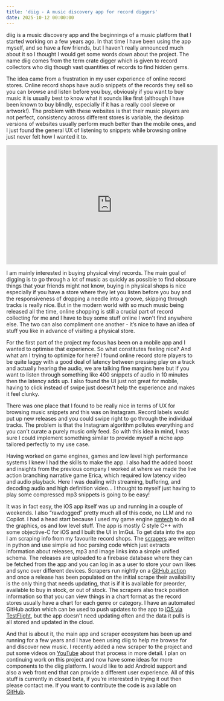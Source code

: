 ```yaml
---
title: 'diig - A music discovery app for record diggers'
date: 2025-10-12 00:00:00
---
```


diig is a music discovery app and the beginnings of a music platform that I started working on a few years ago. In that time I have been using the app myself, and so have a few friends, but I haven’t really announced much about it so I thought I would get some words down about the project. The name diig comes from the term crate digger which is given to record collectors who dig though vast quantities of records to find hidden gems.

The idea came from a frustration in my user experience of online record stores. Online record shops have audio snippets of the records they sell so you can browse and listen before you buy, obviously if you want to buy music it is usually best to know what it sounds like first (although I have been known to buy blindly, especially if it has a really cool sleeve or artwork!). The problem with these websites is that their music players are not perfect, consistency across different stores is variable, the desktop versions of websites usually perform much better than the mobile ones, and I just found the general UX of listening to snippets while browsing online just never felt how I wanted it to.

<iframe width="560" height="315" src="https://www.youtube.com/embed/szsJQePXiAs?si=g9fehh8MF0wl358x" title="YouTube video player" frameborder="0" allow="accelerometer; autoplay; clipboard-write; encrypted-media; gyroscope; picture-in-picture; web-share" referrerpolicy="strict-origin-when-cross-origin" allowfullscreen></iframe>

I am mainly interested in buying physical vinyl records. The main goal of digging is to go through a lot of music as quickly as possible to find obscure things that your friends might not know, buying in physical shops is nice especially if you have a store where they let you listen before you buy and the responsiveness of dropping a needle into a groove, skipping through tracks is really nice. But in the modern world with so much music being released all the time, online shopping is still a crucial part of record collecting for me and I have to buy some stuff online I won't find anywhere else. The two can also compliment one another - it’s nice to have an idea of stuff you like in advance of visiting a physical store.

For the first part of the project my focus has been on a mobile app and I wanted to optimise that experience. So what constitutes feeling nice? And what am I trying to optimize for here? I found online record store players to be quite laggy with a good deal of latency between pressing play on a track and actually hearing the audio, we are talking fine margins here but if you want to listen through something like 400 snippets of audio in 10 minutes then the latency adds up. I also found the UI just not great for mobile, having to click instead of swipe just doesn't help the experience and makes it feel clunky.

There was one place that I found to be really nice in terms of UX for browsing music snippets and this was on Instagram. Record labels would put up new releases and you could swipe right to go through the individual tracks. The problem is that the Instagram algorithm pollutes everything and you can't curate a purely music only feed. So with this idea in mind, I was sure I could implement something similar to provide myself a niche app tailored perfectly to my use case.

Having worked on game engines, games and low level high performance systems I knew I had the skills to make the app. I also had the added boost and insights from the previous company I worked at where we made the live action branching narrative game Erica, which required low latency video and audio playback. Here I was dealing with streaming, buffering, and decoding audio and high definition video… I thought to myself just having to play some compressed mp3 snippets is going to be easy!

It was in fact easy, the iOS app itself was up and running in a couple of weekends. I also “rawdogged” pretty much all of this code, no LLM and no Copilot. I had a head start because I used my game engine [pmtech](https://github.com/polymonster/pmtech) to do all the graphics, os and low level stuff. The app is mostly C style C++ with some objective-C for iOS and I built the UI in ImGui. To get data into the app I am scraping info from my favourite record shops. The [scrapers](https://github.com/polymonster/diig/tree/main/scrape) are written in python and use simple ad hoc parsing code which just extracts information about releases, mp3 and image links into a simple unified schema. The releases are uploaded to a firebase database where they can be fetched from the app and you can log in as a user to store your own likes and sync over different devices. Scrapers run nightly on a [GitHub action](https://github.com/polymonster/diig/actions) and once a release has been populated on the initial scrape their availability is the only thing that needs updating, that is if it is available for preorder, available to buy in stock, or out of stock. The scrapers also track position information so that you can view things in a chart format as the record stores usually have a chart for each genre or category. I have an automated GitHub action which can be used to push updates to the app to [iOS via TestFlight](https://github.com/polymonster/diig/actions/workflows/release_testflight.yml), but the app doesn't need updating often and the data it pulls is all stored and updated in the cloud.

And that is about it, the main app and scraper ecosystem has been up and running for a few years and I have been using diig to help me browse for and discover new music. I recently added a new scraper to the project and put some videos on [YouTube](https://www.youtube.com/playlist?list=PLReR5EQ5ED7Oca7bp3Gv9S3vb4lYcDKZc) about that process in more detail. I plan on continuing work on this project and now have some ideas for more components to the diig platform. I would like to add Android support and also a web front end that can provide a different user experience. All of this stuff is currently in closed beta, if you’re interested in trying it out then please contact me. If you want to contribute the code is available on [GitHub](https://github.com/polymonster/diig).
